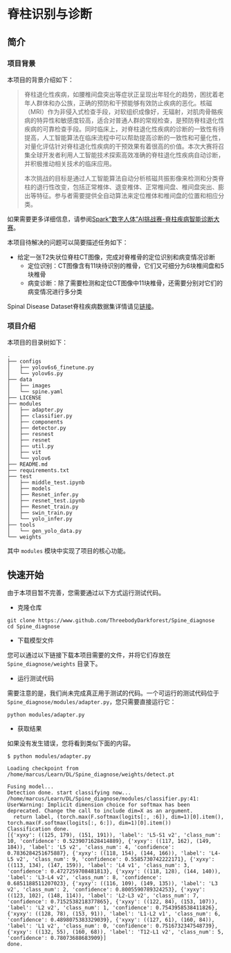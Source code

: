 # 脊柱识别与诊断

## 简介

### 项目背景

本项目的背景介绍如下：

> 脊柱退化性疾病，如腰椎间盘突出等症状正呈现出年轻化的趋势，困扰着老年人群体和办公族，正确的预防和干预能够有效防止疾病的恶化。核磁（MRI）作为非侵入式检查手段，对软组织成像好，无辐射，对肌肉骨骼疾病的特异性和敏感度较高，适合对普通人群的常规检查，是预防脊柱退化性疾病的可靠检查手段。同时临床上，对脊柱退化性疾病的诊断的一致性有待提高，人工智能算法在临床流程中可以帮助提高诊断的一致性和可量化性，对量化评估针对脊柱退化性疾病的干预效果有着很高的价值。本次大赛将召集全球开发者利用人工智能技术探索高效准确的脊柱退化性疾病自动诊断，并积极推动相关技术的临床应用。
>
> 本次挑战的目标是通过人工智能算法自动分析核磁共振影像来检测和分类脊柱的退行性改变，包括正常椎体、退变椎体、正常椎间盘、椎间盘突出、膨出等特征。参与者需要提供全自动算法来定位椎体和椎间盘的位置和相应分类。

如果需要更多详细信息，请参阅[Spark“数字人体”AI挑战赛-脊柱疾病智能诊断大赛](https://tianchi.aliyun.com/competition/entrance/531796/introduction?lang=zh-cn)。

本项目待解决的问题可以简要描述任务如下：

- 给定一张T2失状位脊柱CT图像，完成对脊椎骨的定位识别和病变情况诊断
    - 定位识别：CT图像含有11块待识别的椎骨，它们又可细分为6块椎间盘和5块椎骨
    - 病变诊断：除了需要检测和定位CT图像中11块椎骨，还需要分别对它们的病变情况进行多分类

Spinal Disease Dataset脊柱疾病数据集详情请见[链接](https://tianchi.aliyun.com/dataset/dataDetail?dataId=79463)。

### 项目介绍

本项目的目录树如下：

```
.
├── configs
│   ├── yolov6s6_finetune.py
│   └── yolov6s.py
├── data
│   ├── images
│   └── spine.yaml
├── LICENSE
├── modules
│   ├── adapter.py
│   ├── classifier.py
│   ├── components
│   ├── detector.py
│   ├── resnest
│   ├── resnet
│   ├── util.py
│   ├── vit
│   └── yolov6
├── README.md
├── requirements.txt
├── test
│   ├── middle_test.ipynb
│   ├── models
│   ├── Resnet_infer.py
│   ├── resnet_test.ipynb
│   ├── Resnet_train.py
│   ├── swin_train.py
│   └── yolo_infer.py
├── tools
│   └── gen_yolo_data.py
└── weights
```

其中 `modules` 模块中实现了项目的核心功能。

## 快速开始

由于本项目暂不完善，您需要通过以下方式运行测试代码。

- 克隆仓库

```
git clone https://www.github.com/ThreebodyDarkforest/Spine_diagnose
cd Spine_diagnose
```

- 下载模型文件

您可以通过以下链接下载本项目需要的文件，并将它们存放在 `Spine_diagnose/weights` 目录下。

- 运行测试代码

需要注意的是，我们尚未完成真正用于测试的代码。一个可运行的测试代码位于 `Spine_diagnose/modules/adapter.py`，您只需要直接运行它：

```
python modules/adapter.py
```

- 获取结果

如果没有发生错误，您将看到类似下面的内容。

```
$ python modules/adapter.py

Loading checkpoint from /home/marcus/Learn/DL/Spine_diagnose/weights/detect.pt

Fusing model...
Detection done. start classifying now...
/home/marcus/Learn/DL/Spine_diagnose/modules/classifier.py:41: UserWarning: Implicit dimension choice for softmax has been deprecated. Change the call to include dim=X as an argument.
  return label, (torch.max(F.softmax(logits[:, :6]), dim=1)[0].item(), torch.max(F.softmax(logits[:, 6:]), dim=1)[0].item())
Classification done.
[{'xyxy': ((125, 179), (151, 191)), 'label': 'L5-S1 v2', 'class_num': 10, 'confidence': 0.5239071628414889}, {'xyxy': ((117, 162), (149, 184)), 'label': 'L5 v2', 'class_num': 4, 'confidence': 0.7836284251675887}, {'xyxy': ((118, 154), (144, 166)), 'label': 'L4-L5 v2', 'class_num': 9, 'confidence': 0.5585730742222171}, {'xyxy': ((113, 134), (147, 159)), 'label': 'L4 v1', 'class_num': 3, 'confidence': 0.4727259708481813}, {'xyxy': ((118, 128), (144, 140)), 'label': 'L3-L4 v2', 'class_num': 8, 'confidence': 0.6851188511207023}, {'xyxy': ((116, 109), (149, 135)), 'label': 'L3 v2', 'class_num': 2, 'confidence': 0.8005590789324253}, {'xyxy': ((123, 102), (148, 114)), 'label': 'L2-L3 v2', 'class_num': 7, 'confidence': 0.7152538218377865}, {'xyxy': ((122, 84), (153, 107)), 'label': 'L2 v2', 'class_num': 1, 'confidence': 0.7543958538411826}, {'xyxy': ((128, 78), (153, 91)), 'label': 'L1-L2 v1', 'class_num': 6, 'confidence': 0.4898075383329039}, {'xyxy': ((127, 61), (160, 84)), 'label': 'L1 v2', 'class_num': 0, 'confidence': 0.7516732347548739}, {'xyxy': ((132, 55), (160, 68)), 'label': 'T12-L1 v2', 'class_num': 5, 'confidence': 0.78073688683909}]
done.
```